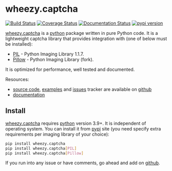 # wheezy.captcha

[![Build Status](https://travis-ci.org/akornatskyy/wheezy.captcha.svg?branch=master)](https://travis-ci.org/akornatskyy/wheezy.captcha)
[![Coverage Status](https://coveralls.io/repos/github/akornatskyy/wheezy.captcha/badge.svg?branch=master)](https://coveralls.io/github/akornatskyy/wheezy.captcha?branch=master)
[![Documentation Status](https://readthedocs.org/projects/wheezycaptcha/badge/?version=latest)](https://wheezycaptcha.readthedocs.io/en/latest/?badge=latest)
[![pypi version](https://badge.fury.io/py/wheezy.captcha.svg)](https://badge.fury.io/py/wheezy.captcha)

[wheezy.captcha](https://pypi.org/project/wheezy.captcha/) is a
[python](http://www.python.org) package written in pure Python code. It
is a lightweight captcha library that provides integration with (one of
below must be installed):

- [PIL](http://www.pythonware.com/products/pil/) - Python Imaging
  Library 1.1.7.
- [Pillow](https://pypi.python.org/pypi/Pillow) - Python Imaging
  Library (fork).

It is optimized for performance, well tested and documented.

Resources:

- [source code](https://github.com/akornatskyy/wheezy.captcha),
  [examples](https://github.com/akornatskyy/wheezy.captcha/tree/master/demos)
  and [issues](https://github.com/akornatskyy/wheezy.captcha/issues)
  tracker are available on
  [github](https://github.com/akornatskyy/wheezy.captcha)
- [documentation](https://wheezycaptcha.readthedocs.io/en/latest/)

## Install

[wheezy.captcha](https://pypi.org/project/wheezy.captcha/) requires
[python](http://www.python.org) version 3.9+. It is independent of operating
system. You can install it from
[pypi](https://pypi.org/project/wheezy.captcha/) site (you need specify
extra requirements per imaging library of your choice):

```sh
pip install wheezy.captcha
pip install wheezy.captcha[PIL]
pip install wheezy.captcha[Pillow]
```

If you run into any issue or have comments, go ahead and add on
[github](https://github.com/akornatskyy/wheezy.captcha).
